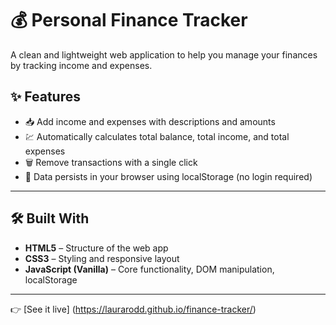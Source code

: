 # 💰 Personal Finance Tracker

A clean and lightweight web application to help you manage your finances by tracking income and expenses.

## ✨ Features

- 📥 Add income and expenses with descriptions and amounts
- 💹 Automatically calculates total balance, total income, and total expenses
- 🗑️ Remove transactions with a single click
- 💾 Data persists in your browser using localStorage (no login required)

---

## 🛠️ Built With

- **HTML5** – Structure of the web app
- **CSS3** – Styling and responsive layout
- **JavaScript (Vanilla)** – Core functionality, DOM manipulation, localStorage

---


👉 [See it live] (https://laurarodd.github.io/finance-tracker/)

